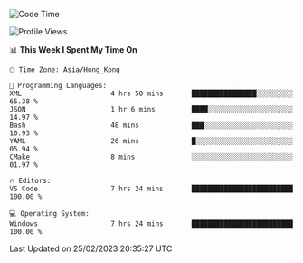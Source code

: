 <!--START_SECTION:waka-->
![Code Time](http://img.shields.io/badge/Code%20Time-36%20hrs%2013%20mins-blue)

![Profile Views](http://img.shields.io/badge/Profile%20Views-5-blue)

📊 **This Week I Spent My Time On** 

```text
🕑︎ Time Zone: Asia/Hong_Kong

💬 Programming Languages: 
XML                      4 hrs 50 mins       ████████████████░░░░░░░░░   65.38 % 
JSON                     1 hr 6 mins         ████░░░░░░░░░░░░░░░░░░░░░   14.97 % 
Bash                     48 mins             ███░░░░░░░░░░░░░░░░░░░░░░   10.93 % 
YAML                     26 mins             █░░░░░░░░░░░░░░░░░░░░░░░░   05.94 % 
CMake                    8 mins              ░░░░░░░░░░░░░░░░░░░░░░░░░   01.97 % 

🔥 Editors: 
VS Code                  7 hrs 24 mins       █████████████████████████   100.00 % 

💻 Operating System: 
Windows                  7 hrs 24 mins       █████████████████████████   100.00 % 
```


 Last Updated on 25/02/2023 20:35:27 UTC
<!--END_SECTION:waka-->
